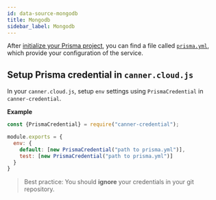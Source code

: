 ```yaml
---
id: data-source-mongodb
title: Mongodb
sidebar_label: Mongodb
---
```


After [initialize your Prisma project](https://www.prisma.io/docs/reference/cli-command-reference/database-service/prisma-init-eeb1ohr4ec), you can find a file called [`prisma.yml`](https://www.prisma.io/docs/reference/service-configuration/prisma.yml/overview-and-example-foatho8aip), which provide your configuration of the service.

## Setup Prisma credential in `canner.cloud.js`

In your `canner.cloud.js`, setup `env` settings using `PrismaCredential` in `canner-credential`.

**Example**

```js
const {PrismaCredential} = require("canner-credential");

module.exports = {
  env: {
    default: [new PrismaCredential("path to prisma.yml")],
    test: [new PrismaCredential("path to prisma.yml")]
  }
}
```

> Best practice: You should **ignore** your credentials in your git repository.